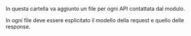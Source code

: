 In questa cartella va aggiunto un file per ogni API contattata dal modulo.

In ogni file deve essere esplicitato il modello della request e quello delle response.
